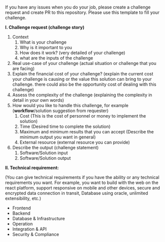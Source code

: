If you have any issues when you do your job, please create a challenge request and create PR to this repository.
Please use this template to fill your challenge.

**I. Challenge request (challenge story)**

1. Context
    1. What is your challenge
    2. Why is it important to you
    3. How does it work? (very detailed of your challenge)
    4. what are the inputs of the challenge
2. Real use-case of your challenge (actual situation or challenge that you are facing)
3. Explain the financial cost of your challenge? (explain the current cost your challenge is causing or the value this solution can bring to your challenge. there could also be the opportunity cost of dealing with this challenge)
4. Assess the complexity of the challenge (explaining the complexity in detail in your own words)
5. How would you like to handle this challenge, for example (**workflow**/solution suggestion from requester)
    1. Cost (This is the cost of personnel or money to implement the solution)
    2. Time (Desired time to complete the solution)
    3. Maximum and minimum results that you can accept (Describe the minimum output you want in general)
    4. External resource (external resource you can provide)
6. Describe the output (challenge statement)
    1. Software/Solution input
    2. Software/Solution output

**II. Technical requirement:**

(You can give technical requirements if you have the ability or any technical requirements you want.
For example, you want to build with the web on the react platform, support responsive on mobile and other devices,
secure and encrypted data connection in transit, Database using oracle, unlimited extensibility, etc.)

- Frontend
- Backend
- Database & Infrastructure
- Operation
- Integration & API
- Security & Compliance
